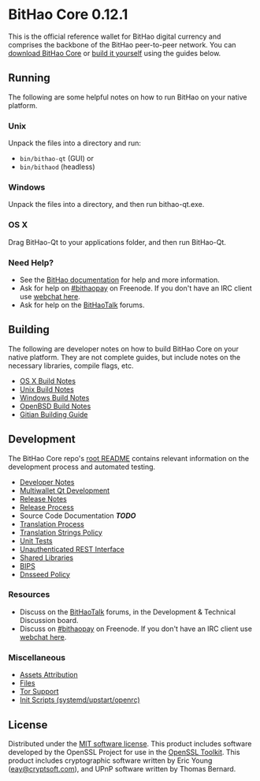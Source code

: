 BitHao Core 0.12.1
=====================

This is the official reference wallet for BitHao digital currency and comprises the backbone of the BitHao peer-to-peer network. You can [download BitHao Core](https://www.bithao.io/downloads/) or [build it yourself](#building) using the guides below.

Running
---------------------
The following are some helpful notes on how to run BitHao on your native platform.

### Unix

Unpack the files into a directory and run:

- `bin/bithao-qt` (GUI) or
- `bin/bithaod` (headless)

### Windows

Unpack the files into a directory, and then run bithao-qt.exe.

### OS X

Drag BitHao-Qt to your applications folder, and then run BitHao-Qt.

### Need Help?

* See the [BitHao documentation](https://bithaopay.atlassian.net/wiki/display/DOC)
for help and more information.
* Ask for help on [#bithaopay](http://webchat.freenode.net?channels=bithaopay) on Freenode. If you don't have an IRC client use [webchat here](http://webchat.freenode.net?channels=bithaopay).
* Ask for help on the [BitHaoTalk](https://bithaotalk.org/) forums.

Building
---------------------
The following are developer notes on how to build BitHao Core on your native platform. They are not complete guides, but include notes on the necessary libraries, compile flags, etc.

- [OS X Build Notes](build-osx.md)
- [Unix Build Notes](build-unix.md)
- [Windows Build Notes](build-windows.md)
- [OpenBSD Build Notes](build-openbsd.md)
- [Gitian Building Guide](gitian-building.md)

Development
---------------------
The BitHao Core repo's [root README](/README.md) contains relevant information on the development process and automated testing.

- [Developer Notes](developer-notes.md)
- [Multiwallet Qt Development](multiwallet-qt.md)
- [Release Notes](release-notes.md)
- [Release Process](release-process.md)
- Source Code Documentation ***TODO***
- [Translation Process](translation_process.md)
- [Translation Strings Policy](translation_strings_policy.md)
- [Unit Tests](unit-tests.md)
- [Unauthenticated REST Interface](REST-interface.md)
- [Shared Libraries](shared-libraries.md)
- [BIPS](bips.md)
- [Dnsseed Policy](dnsseed-policy.md)

### Resources
* Discuss on the [BitHaoTalk](https://bithaotalk.org/) forums, in the Development & Technical Discussion board.
* Discuss on [#bithaopay](http://webchat.freenode.net/?channels=bithaopay) on Freenode. If you don't have an IRC client use [webchat here](http://webchat.freenode.net/?channels=bithaopay).

### Miscellaneous
- [Assets Attribution](assets-attribution.md)
- [Files](files.md)
- [Tor Support](tor.md)
- [Init Scripts (systemd/upstart/openrc)](init.md)

License
---------------------
Distributed under the [MIT software license](http://www.opensource.org/licenses/mit-license.php).
This product includes software developed by the OpenSSL Project for use in the [OpenSSL Toolkit](https://www.openssl.org/). This product includes
cryptographic software written by Eric Young ([eay@cryptsoft.com](mailto:eay@cryptsoft.com)), and UPnP software written by Thomas Bernard.
